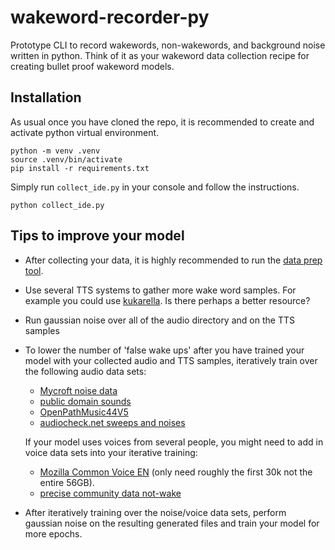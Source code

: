 # wakeword-recorder-py
Prototype CLI to record wakewords, non-wakewords, and background noise written in python. Think of it as your wakeword data collection recipe for creating bullet proof wakeword models. 

## Installation
As usual once you have cloned the repo, it is recommended to create and activate python virtual environment.
```console
python -m venv .venv
source .venv/bin/activate
pip install -r requirements.txt
```

Simply run `collect_ide.py` in your console and follow the instructions.
```
python collect_ide.py
```

## Tips to improve your model
* After collecting your data, it is highly recommended to run the [data prep tool](https://github.com/AmateurAcademic/wakeword-data-prep).
* Use several TTS systems to gather more wake word samples.
For example you could use [kukarella](https://www.kukarella.com/). Is there perhaps a better resource?
* Run gaussian noise over all of the audio directory and on the TTS samples
* To lower the number of 'false wake ups' after you have trained your model with your collected audio and TTS samples, iteratively train over the following audio data sets:

    * [Mycroft noise data](https://github.com/MycroftAI/Precise-Community-Data/tree/master/not-wake-words/noises)
    * [public domain sounds](http://pdsounds.tuxfamily.org/)
    * [OpenPathMusic44V5](https://archive.org/details/OpenPathMusic44V5)
    * [audiocheck.net sweeps and noises](https://www.audiocheck.net/testtones_index.php) 

     If your model uses voices from several people, you might need to add in voice data sets into your iterative training:
    * [Mozilla Common Voice EN](https://commonvoice.mozilla.org/en/datasets) (only need roughly the first 30k not the entire 56GB). 
    * [precise community data not-wake](https://github.com/MycroftAI/Precise-Community-Data/tree/master/not-wake-words)

* After iteratively training over the noise/voice data sets, perform gaussian noise on the resulting generated files and train your model for more epochs. 
